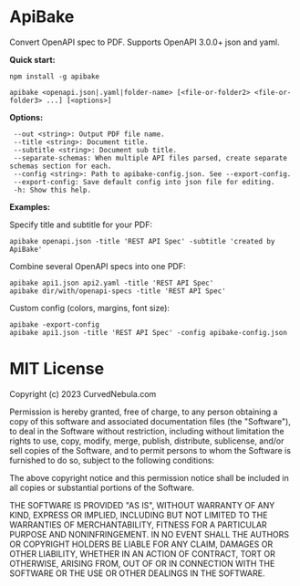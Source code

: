 # ApiBake

Convert OpenAPI spec to PDF. Supports OpenAPI 3.0.0+ json and yaml.

**Quick start:**

```
npm install -g apibake

apibake <openapi.json|.yaml|folder-name> [<file-or-folder2> <file-or-folder3> ...] [<options>]
```

**Options:**

```
 --out <string>: Output PDF file name.
 --title <string>: Document title.
 --subtitle <string>: Document sub title.
 --separate-schemas: When multiple API files parsed, create separate schemas section for each.
 --config <string>: Path to apibake-config.json. See --export-config.
 --export-config: Save default config into json file for editing.
 -h: Show this help.
```

**Examples:**

Specify title and subtitle for your PDF:

```
apibake openapi.json -title 'REST API Spec' -subtitle 'created by ApiBake'
```

Combine several OpenAPI specs into one PDF:

```
apibake api1.json api2.yaml -title 'REST API Spec'
apibake dir/with/openapi-specs -title 'REST API Spec'
```

Custom config (colors, margins, font size):

```
apibake -export-config
apibake api1.json -title 'REST API Spec' -config apibake-config.json
```

# MIT License

Copyright (c) 2023 CurvedNebula.com

Permission is hereby granted, free of charge, to any person obtaining a copy
of this software and associated documentation files (the "Software"), to deal
in the Software without restriction, including without limitation the rights
to use, copy, modify, merge, publish, distribute, sublicense, and/or sell
copies of the Software, and to permit persons to whom the Software is
furnished to do so, subject to the following conditions:

The above copyright notice and this permission notice shall be included in all
copies or substantial portions of the Software.

THE SOFTWARE IS PROVIDED "AS IS", WITHOUT WARRANTY OF ANY KIND, EXPRESS OR
IMPLIED, INCLUDING BUT NOT LIMITED TO THE WARRANTIES OF MERCHANTABILITY,
FITNESS FOR A PARTICULAR PURPOSE AND NONINFRINGEMENT. IN NO EVENT SHALL THE
AUTHORS OR COPYRIGHT HOLDERS BE LIABLE FOR ANY CLAIM, DAMAGES OR OTHER
LIABILITY, WHETHER IN AN ACTION OF CONTRACT, TORT OR OTHERWISE, ARISING FROM,
OUT OF OR IN CONNECTION WITH THE SOFTWARE OR THE USE OR OTHER DEALINGS IN THE
SOFTWARE.
